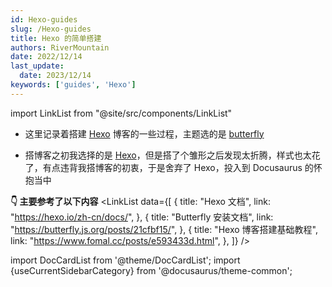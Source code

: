 ```yaml
---
id: Hexo-guides
slug: /Hexo-guides
title: Hexo 的简单搭建
authors: RiverMountain
date: 2022/12/14
last_update:
  date: 2023/12/14
keywords: ['guides', 'Hexo']
---
```


import LinkList from "@site/src/components/LinkList"

- 这里记录着搭建 [Hexo](https://hexo.io/zh-cn/) 博客的一些过程，主题选的是 [butterfly](https://butterfly.js.org/)

- 搭博客之初我选择的是 [Hexo](https://hexo.io/zh-cn/)，但是搭了个雏形之后发现太折腾，样式也太花了，有点违背我搭博客的初衷，于是舍弃了 Hexo，投入到 Docusaurus 的怀抱当中

**👇 主要参考了以下内容**
<LinkList
  data={[
    {
      title: "Hexo 文档",
      link: "https://hexo.io/zh-cn/docs/",
    },
    {
      title: "Butterfly 安装文档",
      link: "https://butterfly.js.org/posts/21cfbf15/",
    },
    {
      title: "Hexo 博客搭建基础教程",
      link: "https://www.fomal.cc/posts/e593433d.html",
    },
  ]}
/>


import DocCardList from '@theme/DocCardList'; import {useCurrentSidebarCategory} from '@docusaurus/theme-common';

<DocCardList items={useCurrentSidebarCategory().items}/>

